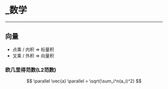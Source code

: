 # _数学

---

## 向量

- 点乘 / 内积 => 标量积
- 叉乘 / 外积 => 向量积

### 欧几里得范数(L2范数)

$$
\parallel \vec{a} \parallel = \sqrt{\sum_i^n(a_i)^2}
$$

